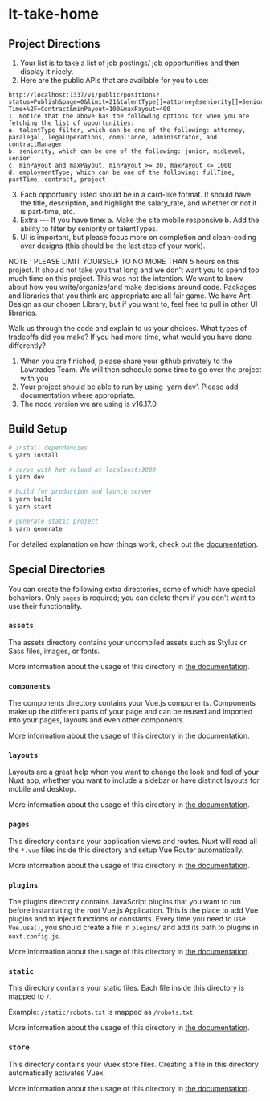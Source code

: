 # lt-take-home

## Project Directions
1. Your list is to take a list of job postings/ job opportunities and then display it nicely.
2. Here are the public APIs that are available for you to use:
```
http://localhost:1337/v1/public/positions?status=Publish&page=0&limit=21&talentType[]=attorney&seniority[]=Senior&employmentType[]=Full-Time+%2F+Contract&minPayout=100&maxPayout=400
1. Notice that the above has the following options for when you are fetching the list of opportunities:
a. talentType filter, which can be one of the following: attorney, paralegal, legalOperations, compliance, administrator, and contractManager
b. seniority, which can be one of the following: junior, midLevel, senior
c. minPayout and maxPayout, minPayout >= 30, maxPayout <= 1000
d. employmentType, which can be one of the following: fullTime, partTime, contract, project
```
3. Each opportunity listed should be in a card-like format. It should have the title, description, and highlight the salary_rate, and whether or not it is part-time, etc..
4. Extra --- If you have time:
a. Make the site mobile responsive 
b. Add the ability to filter by seniority or talentTypes.
5. UI is important, but please focus more on completion and clean-coding over designs (this should be the last step of your work).

NOTE : PLEASE LIMIT YOURSELF TO NO MORE THAN 5 hours on this project. It should not take you that long and we don't want you to spend too much time on this project.
This was not the intention. We want to know about how you write/organize/and make decisions around code.
Packages and libraries that you think are appropriate are all fair game. We have Ant-Design as our chosen Library, but if you want to, feel free to pull in other UI libraries.

Walk us through the code and explain to us your choices. What types of tradeoffs did you make? If you had more time, what would you have done differently?



1. When you are finished, please share your github privately to the Lawtrades Team. We will then schedule some time to go over the project with you
2. Your project should be able to run by using 'yarn dev'. Please add documentation where appropriate.
3. The node version we are using is v16.17.0

## Build Setup

```bash
# install dependencies
$ yarn install

# serve with hot reload at localhost:3000
$ yarn dev

# build for production and launch server
$ yarn build
$ yarn start

# generate static project
$ yarn generate
```

For detailed explanation on how things work, check out the [documentation](https://nuxtjs.org).

## Special Directories

You can create the following extra directories, some of which have special behaviors. Only `pages` is required; you can delete them if you don't want to use their functionality.

### `assets`

The assets directory contains your uncompiled assets such as Stylus or Sass files, images, or fonts.

More information about the usage of this directory in [the documentation](https://nuxtjs.org/docs/2.x/directory-structure/assets).

### `components`

The components directory contains your Vue.js components. Components make up the different parts of your page and can be reused and imported into your pages, layouts and even other components.

More information about the usage of this directory in [the documentation](https://nuxtjs.org/docs/2.x/directory-structure/components).

### `layouts`

Layouts are a great help when you want to change the look and feel of your Nuxt app, whether you want to include a sidebar or have distinct layouts for mobile and desktop.

More information about the usage of this directory in [the documentation](https://nuxtjs.org/docs/2.x/directory-structure/layouts).


### `pages`

This directory contains your application views and routes. Nuxt will read all the `*.vue` files inside this directory and setup Vue Router automatically.

More information about the usage of this directory in [the documentation](https://nuxtjs.org/docs/2.x/get-started/routing).

### `plugins`

The plugins directory contains JavaScript plugins that you want to run before instantiating the root Vue.js Application. This is the place to add Vue plugins and to inject functions or constants. Every time you need to use `Vue.use()`, you should create a file in `plugins/` and add its path to plugins in `nuxt.config.js`.

More information about the usage of this directory in [the documentation](https://nuxtjs.org/docs/2.x/directory-structure/plugins).

### `static`

This directory contains your static files. Each file inside this directory is mapped to `/`.

Example: `/static/robots.txt` is mapped as `/robots.txt`.

More information about the usage of this directory in [the documentation](https://nuxtjs.org/docs/2.x/directory-structure/static).

### `store`

This directory contains your Vuex store files. Creating a file in this directory automatically activates Vuex.

More information about the usage of this directory in [the documentation](https://nuxtjs.org/docs/2.x/directory-structure/store).
